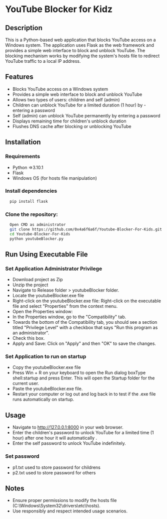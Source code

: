 
# YouTube Blocker for Kidz

## Description
This is a Python-based web application that blocks YouTube access on a Windows system. The application uses Flask as the web framework and provides a simple web interface to block and unblock YouTube. The blocking mechanism works by modifying the system's hosts file to redirect YouTube traffic to a local IP address.



## Features

- Blocks YouTube access on a Windows system
- Provides a simple web interface to block and unblock YouTube
- Allows two types of users: children and self (admin)
- Children can unblock YouTube for a limited duration (1 hour) by - entering a password
- Self (admin) can unblock YouTube permanently by entering a  password
- Displays remaining time for children's unblock duration
- Flushes DNS cache after blocking or unblocking YouTube


## Installation

### Requirements

- Python =>3.10.1
- Flask
- Windows OS (for hosts file manipulation)

### Install dependencies

```bash
  pip install flask
```
### Clone the repository:

```bash
  Open CMD as administrator
  git clone https://github.com/0x4a6f6a6f/Youtube-Blocker-For-Kids.git
  cd Youtube-Blocker-For-Kids
  python youtubeBlocker.py
```


    
## Run Using Executable File

### Set Application Administrator Privilege

- Download project as Zip
- Unzip the project
- Navigate to Release folder > youtubeBlocker folder.
- Locate the youtubeBlocker.exe file
- Right-click on the youtubeBlocker.exe file: Right-click on the executable file and select "Properties" from the context menu.
- Open the Properties window:
- In the Properties window, go to the "Compatibility" tab.
- Towards the bottom of the Compatibility tab, you should see a section titled "Privilege Level" with a checkbox that says "Run this program as an administrator".
- Check this box.
- Apply and Save: Click on "Apply" and then "OK" to save the changes.

### Set Application to run on startup
- Copy the youtubeBlocker.exe file
- Press Win + R on your keyboard to open the Run dialog boxType shell:startup and press Enter. This will open the Startup folder for the current user.
- Paste the youtubeBlocker.exe file.
- Restart your computer or log out and log back in to test if the .exe file runs automatically on startup.
## Usage

- Navigate to http://127.0.0.1:8000 in your web browser.
- Enter the children's password to unlock YouTube for a limited time (1 hour) after one hour it will automatically .
- Enter the self password to unlock YouTube indefinitely.

### Set password
- p1.txt used to store password for childrens
- p2.txt used to store password for others



## Notes

- Ensure proper permissions to modify the hosts file (C:\Windows\System32\drivers\etc\hosts).
- Use responsibly and respect intended usage scenarios.
